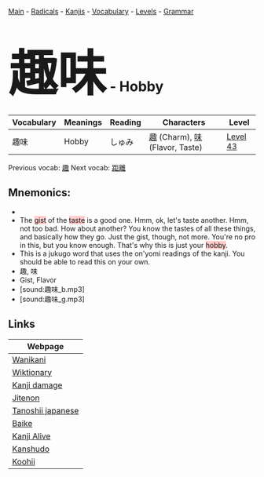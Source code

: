 <style> bigfont {font-size: 100px}</style>
[Main](../README.md) -
[Radicals](../radicals.md) -
[Kanjis](../kanjis.md) -
[Vocabulary](../vocabulary.md) -
[Levels](../levels.md) -
[Grammar](../grammar.md)
# <bigfont> 趣味</bigfont> - Hobby 

| Vocabulary | Meanings | Reading | Characters | Level |
| --- | --- | --- | --- | --- |
| 趣味 | Hobby | しゅみ |  [趣](../kanjis/趣.md) (Charm), [味](../kanjis/味.md) (Flavor, Taste) | [Level 43](../levels/wk_level43.md) |

Previous vocab: [趣](趣.md) Next vocab: [距離](距離.md) 

## Mnemonics:

* 
* The <span style="background-color:#ffcccb"> gist</span> of the <span style="background-color:#ffcccb"> taste</span> is a good one. Hmm, ok, let's taste another. Hmm, not too bad. How about another? You know the tastes of all these things, and basically how they go. Just the gist, though, not more. You're no pro in this, but you know enough. That's why this is just your <span style="background-color:#ffcccb"> hobby</span>.
* This is a jukugo word that uses the on'yomi readings of the kanji. You should be able to read this on your own.
* 趣, 味
* Gist, Flavor
* [sound:趣味_b.mp3]
* [sound:趣味_g.mp3]


## Links 

| Webpage |
| --- |
| [Wanikani          ](https://www.wanikani.com/kanji/趣味) |
| [Wiktionary        ](https://en.wiktionary.org/wiki/趣味) |
| [Kanji damage      ](http://www.kanjidamage.com/kanji/search?utf8=✓&q=趣味) |
| [Jitenon           ](https://jitenon.com/kanji/趣味) |
| [Tanoshii japanese ](https://www.tanoshiijapanese.com/dictionary/kanji.cfm?k=趣味) |
| [Baike             ](https://baike.baidu.com/item/趣味) |
| [Kanji Alive       ](https://app.kanjialive.com/趣味) |
| [Kanshudo          ](https://www.kanshudo.com/searchmn?q=趣味) |
| [Koohii            ](https://kanji.koohii.com/study/kanji/趣味) |

